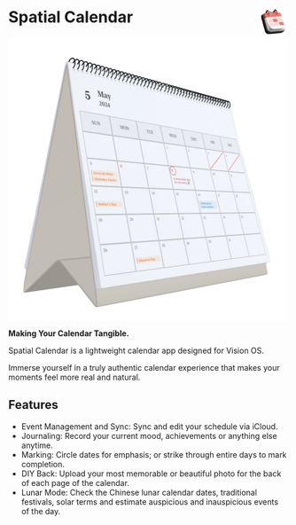 # Spatial Calendar <img alt="Logo" src="./src/images/logo.png" align="right" height="50">

<img alt="Logo" src="./src/images/app-screen.png" align="center" height="512">

**Making Your Calendar Tangible.**

Spatial Calendar is a lightweight calendar app designed for Vision OS.

Immerse yourself in a truly authentic calendar experience that makes your moments feel more real and natural.

## Features

- Event Management and Sync: Sync and edit your schedule via iCloud.
- Journaling: Record your current mood, achievements or anything else anytime.
- Marking: Circle dates for emphasis; or strike through entire days to mark completion.
- DIY Back: Upload your most memorable or beautiful photo for the back of each page of the calendar.
- Lunar Mode: Check the Chinese lunar calendar dates, traditional festivals, solar terms and estimate auspicious and inauspicious events of the day.
